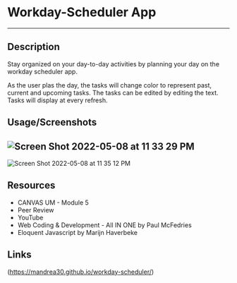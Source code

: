 # Workday-Scheduler App
--- 
## Description

Stay organized on your day-to-day activities by planning your day on the workday scheduler app.

As the user plas the day, the tasks will change color to represent past, current and upcoming tasks.
The tasks can be edited by editing the text. 
Tasks will display at every refresh.

## Usage/Screenshots

![Screen Shot 2022-05-08 at 11 33 29 PM](https://user-images.githubusercontent.com/93743349/167337628-5692ea42-6d6f-419e-8536-1998ddcfca47.png)
---
![Screen Shot 2022-05-08 at 11 35 12 PM](https://user-images.githubusercontent.com/93743349/167337651-565896d2-5af8-452c-adea-55bd45c04cd0.png)

## Resources

* CANVAS UM - Module 5
* Peer Review
* YouTube
* Web Coding & Development - All IN ONE by Paul McFedries
* Eloquent Javascript by Marijn Haverbeke

## Links

(https://mandrea30.github.io/workday-scheduler/)
